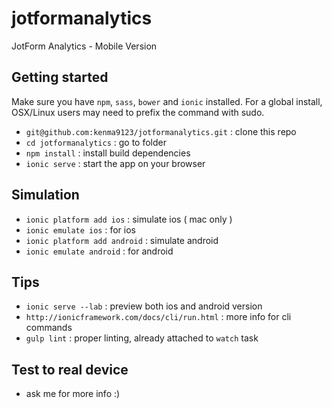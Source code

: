 # jotformanalytics
JotForm Analytics - Mobile Version

## Getting started
Make sure you have `npm`, `sass`, `bower` and `ionic` installed.
For a global install, OSX/Linux users may need to prefix the command with sudo.

- `git@github.com:kenma9123/jotformanalytics.git` : clone this repo
- `cd jotformanalytics` : go to folder
- `npm install` : install build dependencies
- `ionic serve` : start the app on your browser

## Simulation
- `ionic platform add ios` : simulate ios ( mac only )
- `ionic emulate ios` : for ios
- `ionic platform add android` : simulate android
- `ionic emulate android` : for android

## Tips
- `ionic serve --lab` : preview both ios and android version
- `http://ionicframework.com/docs/cli/run.html` : more info for cli commands
- `gulp lint` : proper linting, already attached to `watch` task

## Test to real device
- ask me for more info :)
